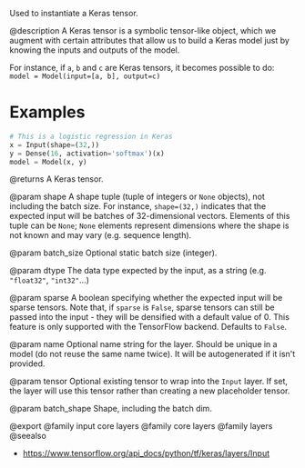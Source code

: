 Used to instantiate a Keras tensor.

@description
A Keras tensor is a symbolic tensor-like object, which we augment with
certain attributes that allow us to build a Keras model just by knowing the
inputs and outputs of the model.

For instance, if `a`, `b` and `c` are Keras tensors,
it becomes possible to do:
`model = Model(input=[a, b], output=c)`

# Examples
```python
# This is a logistic regression in Keras
x = Input(shape=(32,))
y = Dense(16, activation='softmax')(x)
model = Model(x, y)
```

@returns
A Keras tensor.

@param shape
A shape tuple (tuple of integers or `None` objects),
not including the batch size.
For instance, `shape=(32,)` indicates that the expected input
will be batches of 32-dimensional vectors. Elements of this tuple
can be `None`; `None` elements represent dimensions where the shape
is not known and may vary (e.g. sequence length).

@param batch_size
Optional static batch size (integer).

@param dtype
The data type expected by the input, as a string
(e.g. `"float32"`, `"int32"`...)

@param sparse
A boolean specifying whether the expected input will be sparse
tensors. Note that, if `sparse` is `False`, sparse tensors can still
be passed into the input - they will be densified with a default
value of 0. This feature is only supported with the TensorFlow
backend. Defaults to `False`.

@param name
Optional name string for the layer.
Should be unique in a model (do not reuse the same name twice).
It will be autogenerated if it isn't provided.

@param tensor
Optional existing tensor to wrap into the `Input` layer.
If set, the layer will use this tensor rather
than creating a new placeholder tensor.

@param batch_shape
Shape, including the batch dim.

@export
@family input core layers
@family core layers
@family layers
@seealso
+ <https://www.tensorflow.org/api_docs/python/tf/keras/layers/Input>
